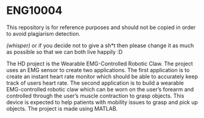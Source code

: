 # ENG10004
This repository is for reference purposes and should not be copied in order to avoid plagiarism detection.

*(whisper)* or if you decide not to give a sh*t then please change it as much as possible so that we can both live happily :D

The HD project is the Wearable EMG-Controlled Robotic Claw. The project uses an EMG sensor to create two applications. The first application is to create an instant heart rate monitor which should be able to accurately keep track of users heart rate. The second application is to build a wearable EMG-controlled robotic claw which can be worn on the user’s forearm and controlled through the user’s muscle contraction to grasp objects. This device is expected to help patients with mobility issues to grasp and pick up objects. The project is made using MATLAB.
